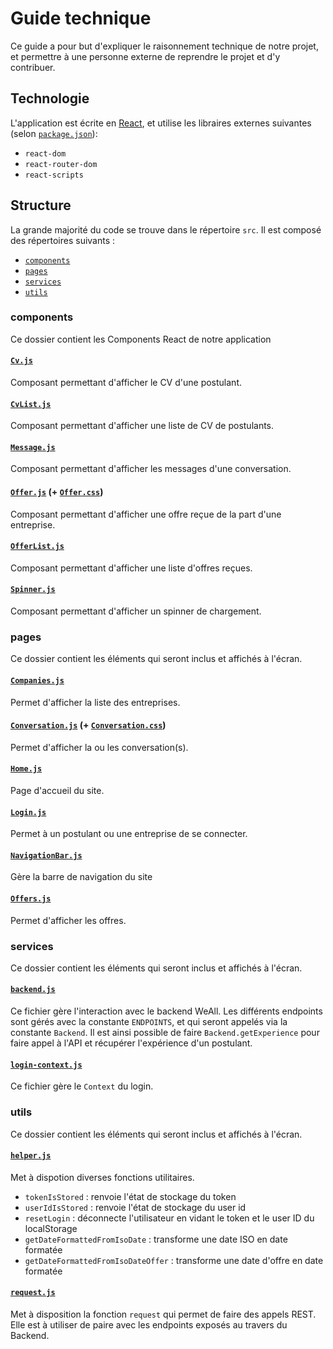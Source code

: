 # Guide technique
Ce guide a pour but d'expliquer le raisonnement technique de notre projet, et permettre à une personne externe de reprendre le projet et d'y contribuer.

## Technologie
L'application est écrite en [React](https://fr.reactjs.org/), et utilise les libraires externes suivantes (selon [```package.json```](package.json)): 
 - ```react-dom```
 - ```react-router-dom```
 - ```react-scripts```

## Structure
La grande majorité du code se trouve dans le répertoire ```src```. Il est composé des répertoires suivants :
 - [```components```](src/components)
 - [```pages```](src/pages)
 - [```services```](src/services)
 - [```utils```](src/utils)

### components
Ce dossier contient les Components React de notre application
#### [```Cv.js```](src/components/Cv.js)
Composant permettant d'afficher le CV d'une postulant.

#### [```CvList.js```](src/components/CvList.js)
Composant permettant d'afficher une liste de CV de postulants.

#### [```Message.js```](src/components/Message.js)
Composant permettant d'afficher les messages d'une conversation.

#### [```Offer.js```](src/components/Offer.js) (+ [```Offer.css```](src/components/Offer.css))
Composant permettant d'afficher une offre reçue de la part d'une entreprise.

#### [```OfferList.js```](src/components/OfferList.js)
Composant permettant d'afficher une liste d'offres reçues.

#### [```Spinner.js```](src/components/Spinner.js)
Composant permettant d'afficher un spinner de chargement.

### pages
Ce dossier contient les éléments qui seront inclus et affichés à l'écran.
#### [```Companies.js```](src/pages/Companies.js)
Permet d'afficher la liste des entreprises.
#### [```Conversation.js```](src/pages/Conversation.js) (+ [```Conversation.css```](src/pages/Conversation.css))
Permet d'afficher la ou les conversation(s).
#### [```Home.js```](src/pages/Home.js)
Page d'accueil du site.
#### [```Login.js```](src/pages/Login.js)
Permet à un postulant ou une entreprise de se connecter.
#### [```NavigationBar.js```](src/pages/NavigationBar.js)
Gère la barre de navigation du site
#### [```Offers.js```](src/pages/Offers.js)
Permet d'afficher les offres.


### services
Ce dossier contient les éléments qui seront inclus et affichés à l'écran.
#### [```backend.js```](src/services/backend.js)
Ce fichier gère l'interaction avec le backend WeAll. Les différents endpoints sont gérés avec la constante ```ENDPOINTS```, et qui seront appelés via la constante ```Backend```. Il est ainsi possible de faire ```Backend.getExperience``` pour faire appel à l'API et récupérer l'expérience d'un postulant.

#### [```login-context.js```](src/services/login-context.js)
Ce fichier gère le ```Context``` du login.


### utils
Ce dossier contient les éléments qui seront inclus et affichés à l'écran.
#### [```helper.js```](src/utils/helper.js)
Met à dispotion diverses fonctions utilitaires.
- ```tokenIsStored``` : renvoie l'état de stockage du token
- ```userIdIsStored``` : renvoie l'état de stockage du user id
- ```resetLogin``` : déconnecte l'utilisateur en vidant le token et le user ID du localStorage
- ```getDateFormattedFromIsoDate``` : transforme une date ISO en date formatée
- ```getDateFormattedFromIsoDateOffer``` : transforme une date d'offre en date formatée

#### [```request.js```](src/utils/request.js)
Met à disposition la fonction ```request``` qui permet de faire des appels REST. Elle est à utiliser de paire avec les endpoints exposés au travers du Backend.
